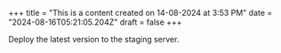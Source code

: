 +++
title = "This is a content created on 14-08-2024 at 3:53 PM"
date = "2024-08-16T05:21:05.204Z"
draft = false
+++

  Deploy the latest version to the staging server.
        